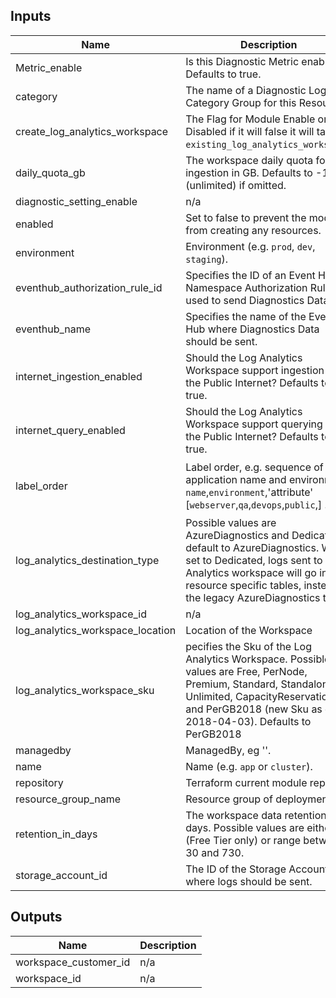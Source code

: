 ## Inputs

| Name | Description | Type | Default | Required |
|------|-------------|------|---------|:--------:|
| Metric\_enable | Is this Diagnostic Metric enabled? Defaults to true. | `bool` | `true` | no |
| category | The name of a Diagnostic Log Category Group for this Resource. | `string` | `null` | no |
| create\_log\_analytics\_workspace | The Flag for Module Enable or Disabled if it will false it will take `existing_log_analytics_workspace`. | `bool` | `true` | no |
| daily\_quota\_gb | The workspace daily quota for ingestion in GB. Defaults to -1 (unlimited) if omitted. | `string` | `"-1"` | no |
| diagnostic\_setting\_enable | n/a | `bool` | `false` | no |
| enabled | Set to false to prevent the module from creating any resources. | `bool` | `true` | no |
| environment | Environment (e.g. `prod`, `dev`, `staging`). | `string` | `""` | no |
| eventhub\_authorization\_rule\_id | Specifies the ID of an Event Hub Namespace Authorization Rule used to send Diagnostics Data. | `string` | `null` | no |
| eventhub\_name | Specifies the name of the Event Hub where Diagnostics Data should be sent. | `string` | `null` | no |
| internet\_ingestion\_enabled | Should the Log Analytics Workspace support ingestion over the Public Internet? Defaults to true. | `bool` | `true` | no |
| internet\_query\_enabled | Should the Log Analytics Workspace support querying over the Public Internet? Defaults to true. | `bool` | `true` | no |
| label\_order | Label order, e.g. sequence of application name and environment `name`,`environment`,'attribute' [`webserver`,`qa`,`devops`,`public`,] . | `list(any)` | <pre>[<br>  "name",<br>  "environment"<br>]</pre> | no |
| log\_analytics\_destination\_type | Possible values are AzureDiagnostics and Dedicated, default to AzureDiagnostics. When set to Dedicated, logs sent to a Log Analytics workspace will go into resource specific tables, instead of the legacy AzureDiagnostics table. | `string` | `"AzureDiagnostics"` | no |
| log\_analytics\_workspace\_id | n/a | `string` | `null` | no |
| log\_analytics\_workspace\_location | Location of the Workspace | `string` | `"West Us"` | no |
| log\_analytics\_workspace\_sku | pecifies the Sku of the Log Analytics Workspace. Possible values are Free, PerNode, Premium, Standard, Standalone, Unlimited, CapacityReservation, and PerGB2018 (new Sku as of 2018-04-03). Defaults to PerGB2018 | `string` | `"PerGB2018"` | no |
| managedby | ManagedBy, eg ''. | `string` | `""` | no |
| name | Name  (e.g. `app` or `cluster`). | `string` | `""` | no |
| repository | Terraform current module repo | `string` | `""` | no |
| resource\_group\_name | Resource group of deployment | `string` | `""` | no |
| retention\_in\_days | The workspace data retention in days. Possible values are either 7 (Free Tier only) or range between 30 and 730. | `number` | `null` | no |
| storage\_account\_id | The ID of the Storage Account where logs should be sent. | `string` | `null` | no |

## Outputs

| Name | Description |
|------|-------------|
| workspace\_customer\_id | n/a |
| workspace\_id | n/a |

